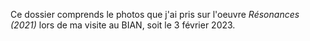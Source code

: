 Ce dossier comprends le photos que j'ai pris sur l'oeuvre *Résonances (2021)* lors de ma visite au BIAN, soit le 3 février 2023.
